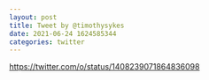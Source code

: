 ```yaml
--- 
layout: post 
title: Tweet by @timothysykes 
date: 2021-06-24 1624585344 
categories: twitter 
--- 
```

https://twitter.com/o/status/1408239071864836098